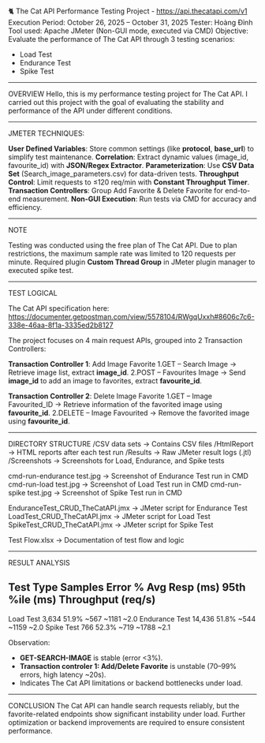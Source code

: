 🐈 The Cat API Performance Testing Project - https://api.thecatapi.com/v1
Execution Period: October 26, 2025 – October 31, 2025
Tester: Hoàng Đỉnh
Tool used: Apache JMeter (Non-GUI mode, executed via CMD)
Objective: Evaluate the performance of The Cat API through 3 testing scenarios:
 + Load Test
 + Endurance Test
 + Spike Test

---
OVERVIEW
Hello, this is my performance testing project for The Cat API. I carried out this project with the goal of evaluating 
the stability and performance of the API under different conditions.

---
JMETER TECHNIQUES:

**User Defined Variables**: Store common settings (like **protocol**, **base_url**) to simplify test maintenance.
**Correlation**: Extract dynamic values (image_id, favourite_id) with **JSON/Regex Extractor**.
**Parameterization**: Use **CSV Data Set** (Search_image_parameters.csv) for data-driven tests.
**Throughput Control**: Limit requests to ≤120 req/min with **Constant Throughput Timer**.
**Transaction Controllers**: Group Add Favorite & Delete Favorite for end-to-end measurement.
**Non-GUI Execution**: Run tests via CMD for accuracy and efficiency.

---
NOTE

Testing was conducted using the free plan of The Cat API.
Due to plan restrictions, the maximum sample rate was limited to 120 requests per minute.
Required plugin **Custom Thread Group** in JMeter plugin manager to executed spike test.

---
TEST LOGICAL

The Cat API specification here: https://documenter.getpostman.com/view/5578104/RWgqUxxh#8606c7c6-338e-46aa-8f1a-3335ed2b8127

The project focuses on 4 main request APIs, grouped into 2 Transaction Controllers:

**Transaction Controller 1**: Add Image Favorite
	1.GET – Search Image
		-> Retrieve image list, extract **image_id**.
	2.POST – Favourites Image
		-> Send **image_id** to add an image to favorites, extract **favourite_id**.

**Transaction Controller 2**: Delete Image Favorite
	1.GET – Image Favourited_ID
		-> Retrieve information of the favorited image using **favourite_id**.
	2.DELETE – Image Favourited
		-> Remove the favorited image using **favourite_id**.

---
DIRECTORY STRUCTURE
/CSV data sets          → Contains CSV files 
/HtmlReport             → HTML reports after each test run
/Results                → Raw JMeter result logs (.jtl)
/Screenshots            → Screenshots for Load, Endurance, and Spike tests

cmd-run-endurance test.jpg  → Screenshot of Endurance Test run in CMD
cmd-run-load test.jpg       → Screenshot of Load Test run in CMD
cmd-run-spike test.jpg      → Screenshot of Spike Test run in CMD

EnduranceTest_CRUD_TheCatAPI.jmx → JMeter script for Endurance Test
LoadTest_CRUD_TheCatAPI.jmx      → JMeter script for Load Test
SpikeTest_CRUD_TheCatAPI.jmx     → JMeter script for Spike Test

Test Flow.xlsx             → Documentation of test flow and logic

---
RESULT ANALYSIS

Test Type        Samples   Error %   Avg Resp (ms)   95th %ile (ms)   Throughput (req/s)
----------------------------------------------------------------------------------------
Load Test        3,634     51.9%     ~567            ~1181            ~2.0
Endurance Test   14,436    51.8%     ~544            ~1159            ~2.0
Spike Test       766       52.3%     ~719            ~1788            ~2.1

Observation:
- **GET-SEARCH-IMAGE** is stable (error <3%).
- **Transaction controler 1: Add/Delete Favorite** is unstable (70–99% errors, high latency ~20s).
- Indicates The Cat API limitations or backend bottlenecks under load.

---
CONCLUSION
The Cat API can handle search requests reliably, but the favorite-related endpoints 
show significant instability under load.
Further optimization or backend improvements are required to ensure consistent performance.
